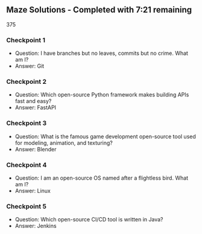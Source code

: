 ## Maze Solutions - Completed with 7:21 remaining
375
### Checkpoint 1
- Question: I have branches but no leaves, commits but no crime. What am I?
- Answer: Git

### Checkpoint 2
- Question: Which open-source Python framework makes building APIs fast and easy?
- Answer: FastAPI

### Checkpoint 3
- Question: What is the famous game development open-source tool used for modeling, animation, and texturing?
- Answer: Blender

### Checkpoint 4
- Question: I am an open-source OS named after a flightless bird. What am I?
- Answer: Linux

### Checkpoint 5
- Question: Which open-source CI/CD tool is written in Java?
- Answer: Jenkins

